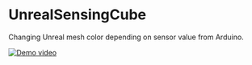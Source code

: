 # UnrealSensingCube

Changing Unreal mesh color depending on sensor value from Arduino.

[![Demo video](https://i9.ytimg.com/vi/_Nlrya1DYwc/mq2.jpg?sqp=CNTFzIcG&rs=AOn4CLD-cjTaOhrWeC_rJKGwu7Oqod3auQ)](https://www.youtube.com/watch?v=_Nlrya1DYwc)

